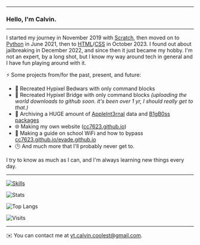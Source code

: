 ***

### Hello, I'm Calvin.

<!--
**cc7623/cc7623** is a ✨ _special_ ✨ repository because its `README.md` (this file) appears on your GitHub profile.

Here are some ideas to get you started:

- 🔭 I’m currently working on ...
- 🌱 I’m currently learning ...
- 👯 I’m looking to collaborate on ...
- 🤔 I’m looking for help with ...
- 💬 Ask me about ...
- 📫 How to reach me: ...
- 😄 Pronouns: ...
- ⚡ Fun fact: ...
-->

***

I started my journey in November 2019 with [Scratch](https://scratch.mit.edu), then moved on to [Python](https://python.org) in June 2021, then to [HTML](https://en.wikipedia.org/wiki/HTML)/[CSS](https://en.wikipedia.org/wiki/CSS) in October 2023. I found out about jailbreaking in December 2022, and since then it just became my hobby. I'm not an expert, by a long shot, but I know my way around tech in general and I have fun playing around with it.

⚡ Some projects from/for the past, present, and future:
- 💽 Recreated Hypixel Bedwars with only command blocks
- 🏹 Recreated Hypixel Bridge with only command blocks *(uploading the world downloads to github soon. it's been over 1 yr, I should really get to that.)*
- 💾 Archiving a HUGE amount of [AppleInt3rnal](https://cc7623.github.io/articles/appleinternal-list) data and [B1gB0ss packages](https://github.com/cc7623/b1gb0ss-arch1ve)
- 🌐 Making my own website ([cc7623.github.io](https://cc7623.github.io))
- 📶 Making a guide on school WiFi and how to bypass [cc7623.github.io/evade.github.io](https://cc7623.github.io/evade.github.io)
- 🕒 And much more that I'll probably never get to.

I try to know as much as I can, and I'm always learning new things every day.

<!--- [![my stats!](https://github-readme-stats.vercel.app/api?username=cc7623&show_icons=true&theme=github_dark)](https://github.com/anuraghazra/github-readme-stats) !--->

***

[![Skills](https://skillicons.dev/icons?i=html,css,js,jquery,python,linux,vscode&theme=dark)](https://skillicons.dev)

![Stats](https://github-readme-stats.vercel.app/api?username=cc7623&show_icons=true&theme=github_dark&rank_icon=github)

![Top Langs](https://github-readme-stats.vercel.app/api/top-langs/?username=cc7623&layout=compact&theme=github_dark)

![Visits](https://komarev.com/ghpvc/?username=cc7623&label=Visits)

***

✉️ You can contact me at yt.calvin.coolest@gmail.com.
